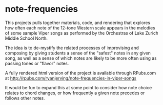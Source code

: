 # note-frequencies

This projects pulls together materials, code, and rendering that explores how often each note of the 12-tone Western scale appears in the melodies of some sample Viper songs as performed by the Orchestras of Lake Zurich Middle School North. 

The idea is to de-mystify the related processes of improvising and composing by giving students a sense of the "safest" notes in any given song, as well as a sense of which notes are likely to be more often using as passing tones or "flavor" notes.

A fully rendered html version of the project is available through RPubs.com at <http://rpubs.com/ryanjerving/note-frequencies-in-viper-songs>

It would be fun to expand this at some point to consider how note choice relates to chord changes, or how frequently a given note precedes or follows other notes.

